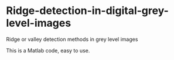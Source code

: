 # Ridge-detection-in-digital-grey-level-images
Ridge or valley detection methods in grey level images

This is a Matlab code, easy to use.
